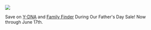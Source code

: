 ![](https://px.adentifi.com/Pixels?a_id=3976;uq=090620240651552481;)

Save on [Y-DNA](https://www.familytreedna.com/products/y-dna) and [Family Finder](https://www.familytreedna.com/products/family-finder) During Our Father's Day Sale! Now through June 17th.